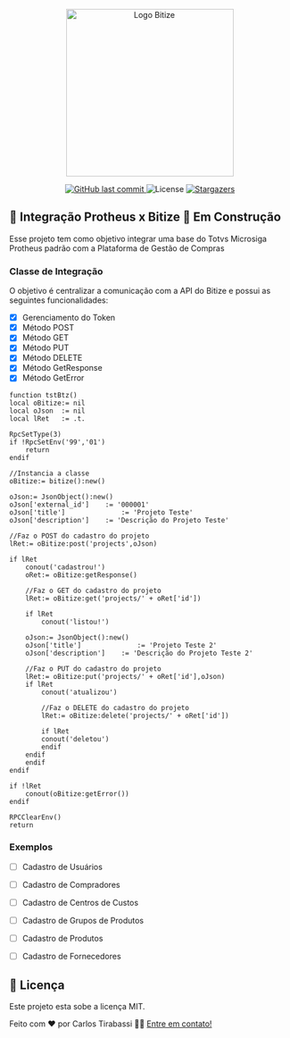 <p align="center">
  <a href="https://www.bitize.com.br">
    <img src="https://www.bitize.com.br/img/bitize-logo-min.png" width="300" alt="Logo Bitize" />
  </a>
</p>

<p align="center">
<a href="https://github.com/bitize/bitize-protheus/commits/master">
    <img alt="GitHub last commit" src="https://img.shields.io/github/last-commit/bitize/bitize-protheus?color=blue">
  </a>

  <img alt="License" src="https://img.shields.io/badge/license-MIT-blue">
   <a href="https://github.com/bitize/bitize-protheus/stargazers">
    <img alt="Stargazers" src="https://img.shields.io/github/stars/bitize/bitize-protheus?style=social">
  </a>
</p>


## 🚧 Integração Protheus x Bitize 🚧  Em Construção

Esse projeto tem como objetivo integrar uma base do Totvs Microsiga Protheus padrão com a Plataforma de Gestão de Compras 

### Classe de Integração
  O objetivo é centralizar a comunicação com a API do Bitize e possui as seguintes funcionalidades:

- [x] Gerenciamento do Token
- [x] Método POST
- [x] Método GET
- [x] Método PUT
- [x] Método DELETE
- [x] Método GetResponse
- [x] Método GetError

```clipper
function tstBtz()
local oBitize:= nil
local oJson  := nil
local lRet   := .t.

RpcSetType(3)
if !RpcSetEnv('99','01')
    return
endif

//Instancia a classe
oBitize:= bitize():new()

oJson:= JsonObject():new()
oJson['external_id']	:= '000001'
oJson['title']				:= 'Projeto Teste'
oJson['description']	:= 'Descrição do Projeto Teste'

//Faz o POST do cadastro do projeto
lRet:= oBitize:post('projects',oJson)

if lRet
    conout('cadastrou!')
    oRet:= oBitize:getResponse()

    //Faz o GET do cadastro do projeto
    lRet:= oBitize:get('projects/' + oRet['id'])

    if lRet
        conout('listou!')

	oJson:= JsonObject():new()
	oJson['title']				:= 'Projeto Teste 2'
	oJson['description']	:= 'Descrição do Projeto Teste 2'

	//Faz o PUT do cadastro do projeto
	lRet:= oBitize:put('projects/' + oRet['id'],oJson)
	if lRet
	    conout('atualizou')

	    //Faz o DELETE do cadastro do projeto
	    lRet:= oBitize:delete('projects/' + oRet['id'])

	    if lRet
		conout('deletou')
	    endif
	endif
    endif
endif

if !lRet
    conout(oBitize:getError())
endif

RPCClearEnv()
return

```

### Exemplos
- [ ] Cadastro de Usuários
- [ ] Cadastro de Compradores
- [ ] Cadastro de Centros de Custos
- [ ] Cadastro de Grupos de Produtos
- [ ] Cadastro de Produtos
- [ ] Cadastro de Fornecedores


## 📝 Licença

Este projeto esta sobe a licença MIT.

Feito com ❤️ por Carlos Tirabassi 👋🏽 [Entre em contato!](https://www.linkedin.com/in/carlostirabassi/)
